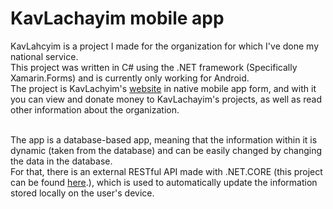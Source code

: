 <h1><b>KavLachayim mobile app</h1></b>

KavLahcyim is a project I made for the organization for which I've done my national service.<br/>
This project was written in C# using the .NET framework (Specifically Xamarin.Forms) and is currently only working for Android.<br/>
The project is KavLachyim's <a href="https://www.kavlachayim.co.il">website</a> in native mobile app form, and with it you can view and donate money to KavLachayim's projects, as well as read other information about the organization.<br/><br/>

The app is a database-based app, meaning that the information within it is dynamic (taken from the database) and can be easily changed by changing the data in the database.<br/> For that, there is an external RESTful API made with .NET.CORE (this project can be found <a href="https://www.github.com/Harelo/KavLachayimAPI">here</a>.), which is used to automatically update the information stored locally on the user's device.

